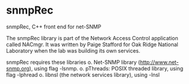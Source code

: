 # snmpRec
snmpRec, C++ front end for net-SNMP

The snmpRec library is part of the Network Access Control application called NACmgr.  It was written by Paige Stafford for Oak Ridge National Laboratory when the lab was building its own services.

snmpRec requires these libraries
o. Net-SNMP library (http://www.net-snmp.org), using flag -lsnmp.
o. pThreads: POSIX threaded library, using flag -lphread
o. libnsl (the network services library), using -lnsl

